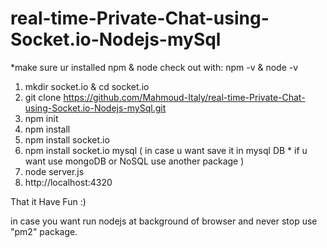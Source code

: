 # real-time-Private-Chat-using-Socket.io-Nodejs-mySql
*make sure ur installed npm & node
check out with: npm -v  & node -v

1. mkdir socket.io & cd socket.io
2. git clone https://github.com/Mahmoud-Italy/real-time-Private-Chat-using-Socket.io-Nodejs-mySql.git
3. npm init
4. npm install
5. npm install socket.io
6. npm install socket.io mysql  ( in case u want save it in mysql DB * if u want use mongoDB or NoSQL use another package )
7. node server.js
8. http://localhost:4320

That it Have Fun :)

in case you want run nodejs at background of browser and never stop use "pm2" package.
